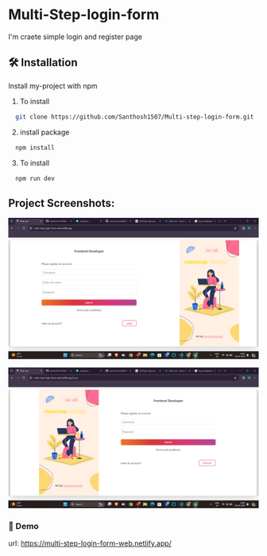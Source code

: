 # Multi-Step-login-form

I'm craete simple login and register page

## 🛠 Installation

Install my-project with npm

1. To install
```bash
  git clone https://github.com/Santhosh1507/Multi-step-login-form.git
```
2. install package
```bash
  npm install 
```
3. To install
```bash
  npm run dev
```
## Project Screenshots:
![alt text](<images/Screenshot 2024-04-09 160330.png>)

![alt text](<images/Screenshot 2024-04-09 160337.png>)


### 🔗 Demo

url: https://multi-step-login-form-web.netlify.app/
